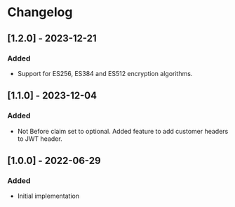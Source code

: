 # Changelog

## [1.2.0] - 2023-12-21
### Added
- Support for ES256, ES384 and ES512 encryption algorithms.

## [1.1.0] - 2023-12-04
### Added
- Not Before claim set to optional. Added feature to add customer headers to JWT header.

## [1.0.0] - 2022-06-29
### Added
- Initial implementation